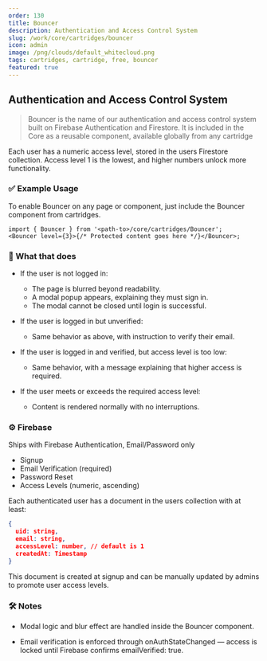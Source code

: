 ```yaml
---
order: 130
title: Bouncer
description: Authentication and Access Control System
slug: /work/core/cartridges/bouncer
icon: admin
image: /png/clouds/default_whitecloud.png
tags: cartridges, cartridge, free, bouncer
featured: true
---
```


## Authentication and Access Control System

> Bouncer is the name of our authentication and access control system built on Firebase Authentication and Firestore. It is included in the Core as a reusable component, available globally from any cartridge

Each user has a numeric access level, stored in the users Firestore collection. Access level 1 is the lowest, and higher numbers unlock more functionality.

### ✅ Example Usage

To enable Bouncer on any page or component, just include the Bouncer component from cartridges.

```tsx
import { Bouncer } from '<path-to>/core/cartridges/Bouncer';
<Bouncer level={3}>{/* Protected content goes here */}</Bouncer>;
```

### 🔐 What that does

- If the user is not logged in:

  - The page is blurred beyond readability.
  - A modal popup appears, explaining they must sign in.
  - The modal cannot be closed until login is successful.

- If the user is logged in but unverified:

  - Same behavior as above, with instruction to verify their email.

- If the user is logged in and verified, but access level is too low:

  - Same behavior, with a message explaining that higher access is required.

- If the user meets or exceeds the required access level:
  - Content is rendered normally with no interruptions.

### ⚙️ Firebase

Ships with Firebase Authentication, Email/Password only

- Signup
- Email Verification (required)
- Password Reset
- Access Levels (numeric, ascending)

Each authenticated user has a document in the users collection with at least:

```json
{
  uid: string,
  email: string,
  accessLevel: number, // default is 1
  createdAt: Timestamp
}
```

This document is created at signup and can be manually updated by admins to promote user access levels.

### 🛠 Notes

- Modal logic and blur effect are handled inside the Bouncer component.

- Email verification is enforced through onAuthStateChanged — access is locked until Firebase confirms emailVerified: true.
